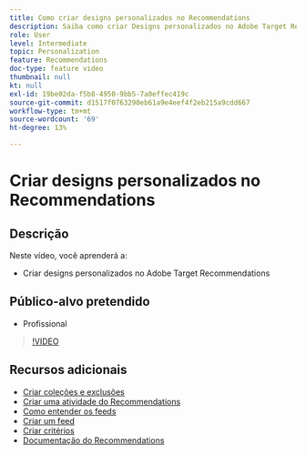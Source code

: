 ```yaml
---
title: Como criar designs personalizados no Recommendations
description: Saiba como criar Designs personalizados no Adobe Target Recommendations.
role: User
level: Intermediate
topic: Personalization
feature: Recommendations
doc-type: feature video
thumbnail: null
kt: null
exl-id: 19be02da-f5b8-4950-9bb5-7a0effec419c
source-git-commit: d1517f0763290eb61a9e4eef4f2eb215a9cdd667
workflow-type: tm+mt
source-wordcount: '69'
ht-degree: 13%

---
```


# Criar designs personalizados no Recommendations

## Descrição

Neste vídeo, você aprenderá a:

* Criar designs personalizados no Adobe Target Recommendations

## Público-alvo pretendido

* Profissional

>[!VIDEO](https://video.tv.adobe.com/v/27687?quality=12)

## Recursos adicionais

* [Criar coleções e exclusões](create-collections-and-exclusions.md)
* [Criar uma atividade do Recommendations](create-a-recommendations-activity.md)
* [Como entender os feeds](understanding-feeds.md)
* [Criar um feed](create-a-feed.md)
* [Criar critérios](create-criteria.md)
* [Documentação do Recommendations](https://experienceleague.adobe.com/docs/target/using/recommendations/recommendations.html?lang=en)

